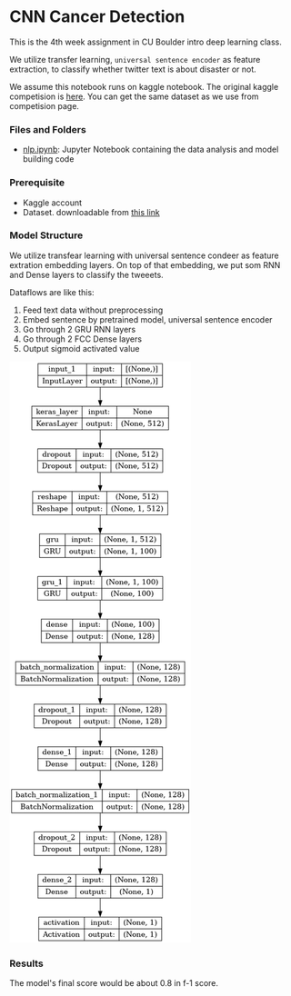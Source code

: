 # CNN Cancer Detection

This is the 4th week assignment in CU Boulder intro deep learning class.

We utilize transfer learning, `universal sentence encoder`  as feature extraction, to classify whether twitter text is about disaster or not.

We assume this notebook runs on kaggle notebook. The original kaggle competision is [here](https://www.kaggle.com/competitions/nlp-getting-started). You can get the same dataset as we use from competision page.

### Files and Folders
* [nlp.ipynb](./nlp.ipynb): Jupyter Notebook containing the data analysis and model building code

### Prerequisite

* Kaggle account
* Dataset. downloadable from [this link](https://www.kaggle.com/competitions/nlp-getting-started/data)

### Model Structure

We utilize transfear learning with universal sentence condeer as feature extration embedding layers. On top of that embedding, we put som RNN and Dense layers to classify the tweeets.


Dataflows are like this:

1. Feed text data without preprocessing
2. Embed sentence by pretrained model, universal sentence encoder
3. Go through 2 GRU RNN layers
4. Go through 2 FCC Dense layers
5. Output sigmoid activated value

![model](model.png)

### Results

The model's final score would be about 0.8 in f-1 score.